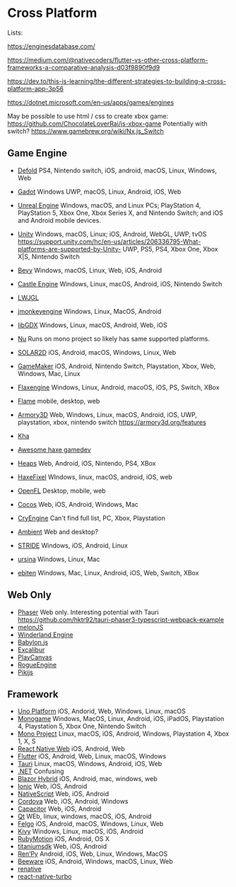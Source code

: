 # Cross Platform

Lists: 

https://enginesdatabase.com/

https://medium.com/@nativecoders/flutter-vs-other-cross-platform-frameworks-a-comparative-analysis-d03f9890f9d9

https://dev.to/this-is-learning/the-different-strategies-to-building-a-cross-platform-app-3p56

https://dotnet.microsoft.com/en-us/apps/games/engines

May be possible to use html / css to create xbox game:
https://github.com/ChocolateLoverRaj/js-xbox-game
Potentially with switch?
https://www.gamebrew.org/wiki/Nx.js_Switch


## Game Engine

- [Defold](https://defold.com/) PS4, Nintendo switch, iOS, android, macOS, Linux, Windows, Web
- [Gadot](https://docs.godotengine.org/en/3.5/about/faq.html#which-platforms-are-supported-by-godot)
Windows UWP, macOS, Linux, Android, iOS, Web
- [Unreal Engine](https://docs.unrealengine.com/4.26/en-US/SharingAndReleasing/) 
Windows, macOS, and Linux PCs; PlayStation 4, PlayStation 5, Xbox One, Xbox Series X, and Nintendo Switch; and iOS and Android mobile devices.
- [Unity](https://docs.unity3d.com/Manual/PlatformSpecific.html)
Windows, macOS, Linux; iOS, Android, WebGL, UWP, tvOS
https://support.unity.com/hc/en-us/articles/206336795-What-platforms-are-supported-by-Unity-
UWP, PS5, PS4, Xbox One, Xbox X|S, Nintendo Switch
- [Bevy](https://bevyengine.org/) Windows, macOS, Linux, Web, iOS, Android
- [Castle Engine](https://castle-engine.io/) Windows, Linux, macOS, Android, iOS, Nintendo Switch

- [LWJGL](https://www.lwjgl.org/frameworks)
- [jmonkeyengine](https://jmonkeyengine.org/features/) Windows, Linux, MacOS, Android
- [libGDX](https://libgdx.com/) Windows, Linux, macOS, Android, Web, iOS

- [Nu](https://github.com/bryanedds/Nu/wiki/What-is-Nu-and-What-it-Can-Do) Runs on mono project so likely has same supported platforms.

- [SOLAR2D](https://solar2d.com/) iOS, Android, macOS, Windows, Linux, Web

- [GameMaker](https://gamemaker.io/en/blog/export-with-gamemaker) iOS, Android, Nintendo Switch, Playstation, Xbox, Web, Windows, Mac, Linux

- [Flaxengine](https://flaxengine.com/features/) Windows, Linux, Android, macoOS, iOS, PS, Switch, XBox

- [Flame](https://flame-engine.org/) mobile, desktop, web

- [Armory3D](https://github.com/Kode/Kha/blob/main/readme.md#supported-platforms) Web, Windows, Linux, macOS, Android, iOS, UWP, playstation, xbox, nintendo switch
https://armory3d.org/features

- [Kha](https://kha.tech/)

- [Awesome haxe gamedev](https://github.com/Dvergar/awesome-haxe-gamedev)

- [Heaps](https://heaps.io/) Web, Android, iOS, Nintendo, PS4, XBox

- [HaxeFixel](https://haxeflixel.com/) WIndows, linux, macOS, android, iOS, web

- [OpenFL](https://www.openfl.org/) Desktop, mobile, web

- [Cocos](https://www.cocos.com/en/creator) Web, iOS, Android, Windows, Mac

- [CryEngine](https://www.cryengine.com/features) Can't find full list, PC, Xbox, Playstation

- [Ambient](https://ambient.run/) Web and desktop?

- [STRIDE](https://www.stride3d.net/) Windows, iOS, Android, Linux

- [ursina](https://www.ursinaengine.org/) Windows, Linux, Mac

- [ebiten](https://github.com/hajimehoshi/ebiten) Windows, Mac, Linux, Android, iOS, Web, Switch, XBox

## Web Only

- [Phaser](https://phaser.io/) Web only. Interesting potential with Tauri https://github.com/hktr92/tauri-phaser3-typescript-webpack-example
- [melonJS](https://melonjs.org/)
- [Winderland Engine](https://wonderlandengine.com/)
- [Babylon.js](https://www.babylonjs.com/)
- [Excalibur](https://excaliburjs.com/)
- [PlayCanvas](https://github.com/playcanvas/engine)
- [RogueEngine](https://rogueengine.io/)
- [Pikijs](https://pixijs.com/)

## Framework
- [Uno Platform](https://platform.uno/) iOS, Andorid, Web, Windows, Linux, macOS
- [Monogame](https://monogame.net/) Windows, MacOS, Linux, Android, iOS, iPadOS, Playstation 4, Playstation 5, Xbox One, Nintendo Switch
- [Mono Project](https://www.mono-project.com/docs/about-mono/supported-platforms/) Linux, macOS, iOS, Android, Windows, Playstation 4, Xbox 1, X, S
- [React Native Web](https://necolas.github.io/react-native-web/) iOS, Android, Web
- [Flutter](https://flutter.dev/) iOS, Android, Web, Linux, macOS, Windows
- [Tauri](https://tauri.app/) Linux, macOS, Windows, Android, iOS, Web
- [.NET](https://dotnet.microsoft.com/en-us/) Confusing
- [Blazor Hybrid](https://learn.microsoft.com/en-us/shows/blazor-hybrid-for-beginners/what-is-blazor-hybrid-blazor-hybrid-for-beginners) iOS, Android, mac, windows, web
- [Ionic](https://ionicframework.com/) Web, iOS, Android
- [NativeScript](https://nativescript.org/) Web, iOS, Android
- [Cordova](https://cordova.apache.org/) Web, iOS, Android, Windows
- [Capacitor](https://capacitorjs.com/) Web, iOS, Android
- [Qt](https://www.qt.io/product/features) WEb, linux, windows, macOS, iOS, Android
- [Felgo](https://felgo.com/) iOS, Android, macOS, Windows, Linux, Web
- [Kivy](https://kivy.org/) Windows, Linux, macOS, iOS, Android
- [RubyMotion](http://www.rubymotion.com/) iOS, Android, OS X
- [titaniumsdk](https://titaniumsdk.com/) Web, iOS, Android
- [Ren’Py](https://www.renpy.org/) Android, iOS, Web, Linux, Windows, MacOS
- [Beeware](https://beeware.org/) iOS, Android, Windows, macOS, Linux, Web
- [renative](https://github.com/flexn-io/renative)
- [react-native-turbo](https://github.com/software-mansion-labs/react-native-turbo-demo)